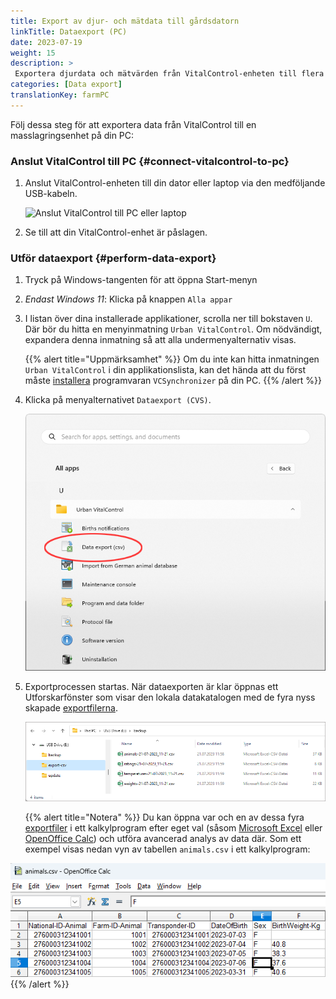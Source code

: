 ```yaml
---
title: Export av djur- och mätdata till gårdsdatorn
linkTitle: Dataexport (PC)
date: 2023-07-19
weight: 15
description: >
 Exportera djurdata och mätvärden från VitalControl-enheten till flera CVS-filer
categories: [Data export]
translationKey: farmPC
---
```

Följ dessa steg för att exportera data från VitalControl till en masslagringsenhet på din PC:

### Anslut VitalControl till PC {#connect-vitalcontrol-to-pc}

1. Anslut VitalControl-enheten till din dator eller laptop via den medföljande USB-kabeln.

   ![Anslut VitalControl till PC eller laptop](/images/synchronisation/connect-to-pc.svg "Anslut VitalControl till PC")

1. Se till att din VitalControl-enhet är påslagen.

### Utför dataexport {#perform-data-export}

1. Tryck på Windows-tangenten för att öppna Start-menyn

1. *Endast Windows 11*: Klicka på knappen `Alla appar`

1. I listan över dina installerade applikationer, scrolla ner till bokstaven `U`. Där bör du hitta en menyinmatning `Urban VitalControl`. Om nödvändigt, expandera denna inmatning så att alla undermenyalternativ visas.

   {{% alert title="Uppmärksamhet" %}}
Om du inte kan hitta inmatningen `Urban VitalControl` i din applikationslista, kan det hända att du först måste [installera](../vcsynchronizer/installation/) programvaran `VCSynchronizer` på din PC.
   {{% /alert %}}

1. Klicka på menyalternativet `Dataexport (CVS)`.

   ![Windows Start-meny, menyalternativ för Urban VitalControl (VCSynchronizer)](../vcsynchronizer/images/data-export/data-export.png "Windows start-meny, VitalControl")

1. Exportprocessen startas. När dataexporten är klar öppnas ett Utforskarfönster som visar den lokala datakatalogen med de fyra nyss skapade [exportfilerna](../../data-export/export-files/).

   ![Lokal datakatalog med exportfiler](../../data-export/images/export-files.png "Exportfiler, lokalt lagrade")

   {{% alert title="Notera" %}}
  Du kan öppna var och en av dessa fyra [exportfiler](../../data-export/export-files/) i ett kalkylprogram efter eget val (såsom [Microsoft Excel](https://products.office.com/excel) eller [OpenOffice Calc](https://www.openoffice.org/)) och utföra avancerad analys av data där. Som ett exempel visas nedan vyn av tabellen `animals.csv` i ett kalkylprogram:


  ![Exporterad djurdatatabell öppnad i ett kalkylprogram](../../data-export/images/animals.png "Kalkylprogram med djurdata")
   {{% /alert %}}
